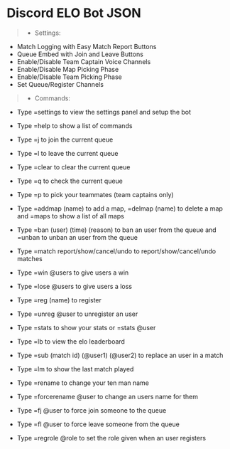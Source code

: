 # Discord ELO Bot JSON
> - Settings:
- Match Logging with Easy Match Report Buttons
- Queue Embed with Join and Leave Buttons
- Enable/Disable Team Captain Voice Channels
- Enable/Disable Map Picking Phase
- Enable/Disable Team Picking Phase
- Set Queue/Register Channels


> - Commands:
- Type =settings to view the settings panel and setup the bot

- Type =help to show a list of commands

- Type =j to join the current queue

- Type =l to leave the current queue

- Type =clear to clear the current queue

- Type =q to check the current queue

- Type =p to pick your teammates (team captains only)

- Type =addmap (name) to add a map, =delmap (name) to delete a map and =maps to show a list of all maps

- Type =ban (user) (time) (reason) to ban an user from the queue and =unban to unban an user from the queue

- Type =match report/show/cancel/undo to report/show/cancel/undo matches

- Type =win @users to give users a win

- Type =lose @users to give users a loss

- Type =reg (name) to register

- Type =unreg @user to unregister an user

- Type =stats to show your stats or =stats @user

- Type =lb to view the elo leaderboard

- Type =sub (match id) (@user1) (@user2) to replace an user in a match

- Type =lm to show the last match played

- Type =rename to change your ten man name

- Type =forcerename @user to change an users name for them

- Type =fj @user to force join someone to the queue

- Type =fl @user to force leave someone from the queue

- Type =regrole @role to set the role given when an user registers 
